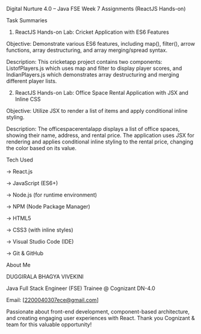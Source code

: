 
Digital Nurture 4.0 – Java FSE Week 7 Assignments (ReactJS Hands-on)

Task Summaries
1. ReactJS Hands-on Lab: Cricket Application with ES6 Features
   
Objective: Demonstrate various ES6 features, including map(), filter(), arrow functions, array destructuring, and array merging/spread syntax.


Description: This cricketapp project contains two components: ListofPlayers.js which uses map and filter to display player scores, and IndianPlayers.js which demonstrates array destructuring and merging different player lists.

2. ReactJS Hands-on Lab: Office Space Rental Application with JSX and Inline CSS

Objective: Utilize JSX to render a list of items and apply conditional inline styling.

Description: The officespacerentalapp displays a list of office spaces, showing their name, address, and rental price. The application uses JSX for rendering and applies conditional inline styling to the rental price, changing the color based on its value.

Tech Used

-> React.js

-> JavaScript (ES6+)

-> Node.js (for runtime environment)

-> NPM (Node Package Manager)

-> HTML5

-> CSS3 (with inline styles)

-> Visual Studio Code (IDE)

-> Git & GitHub

About Me

DUGGIRALA BHAGYA VIVEKINI

Java Full Stack Engineer (FSE) Trainee @ Cognizant DN-4.0

Email: [2200040307ece@gmail.com]

Passionate about front-end development, component-based architecture, and creating engaging user experiences with React. Thank you Cognizant & team for this valuable opportunity! 
